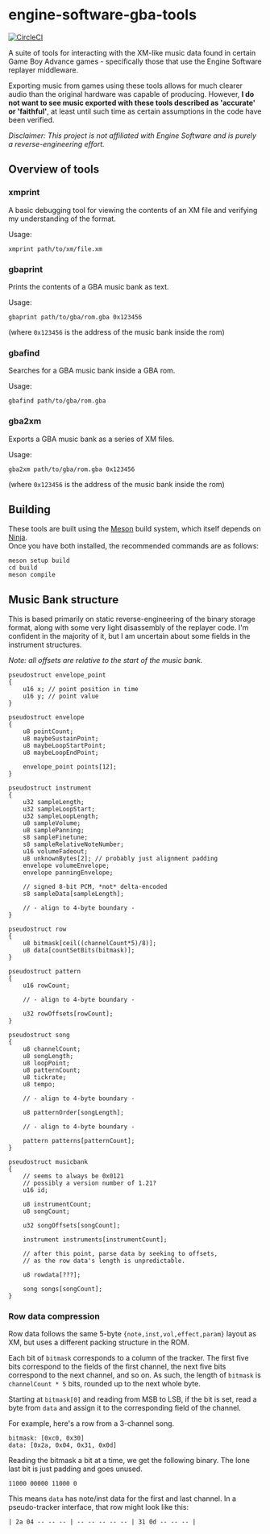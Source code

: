 # engine-software-gba-tools

[![CircleCI](https://circleci.com/gh/lunasorcery/engine-software-gba-tools.svg?style=svg)](https://circleci.com/gh/lunasorcery/engine-software-gba-tools)

A suite of tools for interacting with the XM-like music data found in certain Game Boy Advance games - specifically those that use the Engine Software replayer middleware.

Exporting music from games using these tools allows for much clearer audio than the original hardware was capable of producing. However, **I do not want to see music exported with these tools described as 'accurate' or 'faithful'**, at least until such time as certain assumptions in the code have been verified.

_Disclaimer: This project is not affiliated with Engine Software and is purely a reverse-engineering effort._

## Overview of tools

### xmprint

A basic debugging tool for viewing the contents of an XM file and verifying my understanding of the format.

Usage:
```
xmprint path/to/xm/file.xm
```

### gbaprint

Prints the contents of a GBA music bank as text.

Usage:
```
gbaprint path/to/gba/rom.gba 0x123456
```

(where `0x123456` is the address of the music bank inside the rom)

### gbafind

Searches for a GBA music bank inside a GBA rom.

Usage:
```
gbafind path/to/gba/rom.gba
```

### gba2xm

Exports a GBA music bank as a series of XM files.

Usage:
```
gba2xm path/to/gba/rom.gba 0x123456
```

(where `0x123456` is the address of the music bank inside the rom)

## Building

These tools are built using the [Meson](https://mesonbuild.com/) build system, which itself depends on [Ninja](https://ninja-build.org/).  
Once you have both installed, the recommended commands are as follows:

```
meson setup build
cd build
meson compile
```

## Music Bank structure

This is based primarily on static reverse-engineering of the binary storage format, along with some very light disassembly of the replayer code. I'm confident in the majority of it, but I am uncertain about some fields in the instrument structures.

_Note: all offsets are relative to the start of the music bank._

```
pseudostruct envelope_point
{
	u16 x; // point position in time
	u16 y; // point value
}

pseudostruct envelope
{
	u8 pointCount;
	u8 maybeSustainPoint;
	u8 maybeLoopStartPoint;
	u8 maybeLoopEndPoint;

	envelope_point points[12];
}

pseudostruct instrument
{
	u32 sampleLength;
	u32 sampleLoopStart;
	u32 sampleLoopLength;
	u8 sampleVolume;
	u8 samplePanning;
	s8 sampleFinetune;
	s8 sampleRelativeNoteNumber;
	u16 volumeFadeout;
	u8 unknownBytes[2]; // probably just alignment padding
	envelope volumeEnvelope;
	envelope panningEnvelope;

	// signed 8-bit PCM, *not* delta-encoded
	s8 sampleData[sampleLength];

	// - align to 4-byte boundary -
}

pseudostruct row
{
	u8 bitmask[ceil((channelCount*5)/8)];
	u8 data[countSetBits(bitmask)];
}

pseudostruct pattern
{
	u16 rowCount;

	// - align to 4-byte boundary -

	u32 rowOffsets[rowCount];
}

pseudostruct song
{
	u8 channelCount;
	u8 songLength;
	u8 loopPoint;
	u8 patternCount;
	u8 tickrate;
	u8 tempo;

	// - align to 4-byte boundary -

	u8 patternOrder[songLength];

	// - align to 4-byte boundary -

	pattern patterns[patternCount];
}

pseudostruct musicbank
{
	// seems to always be 0x0121
	// possibly a version number of 1.21?
	u16 id;
	
	u8 instrumentCount;
	u8 songCount;

	u32 songOffsets[songCount];

	instrument instruments[instrumentCount];

	// after this point, parse data by seeking to offsets,
	// as the row data's length is unpredictable.

	u8 rowdata[???];

	song songs[songCount];
}
```

### Row data compression

Row data follows the same 5-byte `{note,inst,vol,effect,param}` layout as XM, but uses a different packing structure in the ROM.

Each bit of `bitmask` corresponds to a column of the tracker.
The first five bits correspond to the fields of the first channel,
the next five bits correspond to the next channel, and so on.
As such, the length of `bitmask` is `channelCount * 5` bits, rounded up to the next whole byte.

Starting at `bitmask[0]` and reading from MSB to LSB, if the bit is set, read a byte from `data` and assign it to the corresponding field of the channel.

For example, here's a row from a 3-channel song.

```
bitmask: [0xc0, 0x30]
data: [0x2a, 0x04, 0x31, 0x0d]
```

Reading the bitmask a bit at a time, we get the following binary. The lone last bit is just padding and goes unused.

```
11000 00000 11000 0
```

This means `data` has note/inst data for the first and last channel.
In a pseudo-tracker interface, that row might look like this:
```
| 2a 04 -- -- -- | -- -- -- -- -- | 31 0d -- -- -- |
```
